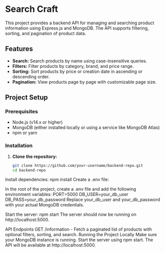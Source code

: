 # Search Craft

This project provides a backend API for managing and searching product information using Express.js and MongoDB. The API supports filtering, sorting, and pagination of product data.

## Features

- **Search:** Search products by name using case-insensitive queries.
- **Filters:** Filter products by category, brand, and price range.
- **Sorting:** Sort products by price or creation date in ascending or descending order.
- **Pagination:** View products page by page with customizable page size.

## Project Setup

### Prerequisites

- Node.js (v14.x or higher)
- MongoDB (either installed locally or using a service like MongoDB Atlas)
- npm or yarn

### Installation

1. **Clone the repository:**

   ```bash
   git clone https://github.com/your-username/backend-repo.git
   cd backend-repo
Install dependencies: npm install
Create a .env file:

In the root of the project, create a .env file and add the following environment variables:
PORT=5000
DB_USER=your_db_user
DB_PASS=your_db_password
Replace your_db_user and your_db_password with your actual MongoDB credentials.

Start the server: npm start
The server should now be running on http://localhost:5000.

API Endpoints
GET /information - Fetch a paginated list of products with optional filters, sorting, and search.
Running the Project Locally
Make sure your MongoDB instance is running.
Start the server using npm start.
The API will be available at http://localhost:5000.